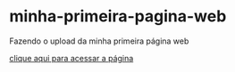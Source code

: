 # minha-primeira-pagina-web
Fazendo o upload da minha primeira página web


[clique aqui para acessar a página](https://dannyellacorreia.github.io/minha-primeira-pagina-web/)

